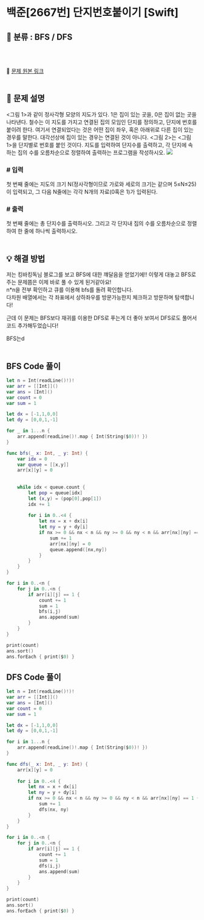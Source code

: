 # 백준[2667번] 단지번호붙이기 [Swift]

## 🔎 분류 : BFS / DFS

<br><br>

🔗 [문제 원본 링크](https://www.acmicpc.net/problem/2667)
<br><br>

## 📝 문제 설명
<그림 1>과 같이 정사각형 모양의 지도가 있다. 1은 집이 있는 곳을, 0은 집이 없는 곳을 나타낸다. 철수는 이 지도를 가지고 연결된 집의 모임인 단지를 정의하고, 단지에 번호를 붙이려 한다. 여기서 연결되었다는 것은 어떤 집이 좌우, 혹은 아래위로 다른 집이 있는 경우를 말한다. 대각선상에 집이 있는 경우는 연결된 것이 아니다. <그림 2>는 <그림 1>을 단지별로 번호를 붙인 것이다. 지도를 입력하여 단지수를 출력하고, 각 단지에 속하는 집의 수를 오름차순으로 정렬하여 출력하는 프로그램을 작성하시오.
<img src = "https://www.acmicpc.net/upload/images/ITVH9w1Gf6eCRdThfkegBUSOKd.png">

### # 입력
첫 번째 줄에는 지도의 크기 N(정사각형이므로 가로와 세로의 크기는 같으며 5≤N≤25)이 입력되고, 그 다음 N줄에는 각각 N개의 자료(0혹은 1)가 입력된다.

### # 출력
첫 번째 줄에는 총 단지수를 출력하시오. 그리고 각 단지내 집의 수를 오름차순으로 정렬하여 한 줄에 하나씩 출력하시오.
<br><br>

## 💡 해결 방법
저는 킹바킹독님 블로그를 보고 BFS에 대한 꺠달음을 얻었기에!! 이렇게 대놓고 BFS로 주는 문제쯤은 이제 바로 풀 수 있게 된거같아요!<br>
n*n을 전부 확인하고 큐를 이용해 bfs를 돌려 확인합니다.<br>
다차원 배열에서는 각 좌표에서 상하좌우를 방문가능한지 체크하고 방문하며 탐색합니다!<br>

근데 이 문제는 BFS보다 재귀를 이용한 DFS로 푸는게 더 좋아 보여서 DFS로도 풀어서 코드 추가해두었습니다!

BFS는d
<br><br>

## BFS Code 풀이
```Swift
let n = Int(readLine()!)!
var arr = [[Int]]()
var ans = [Int]()
var count = 0
var sum = 1

let dx = [-1,1,0,0]
let dy = [0,0,1,-1]

for _ in 1...n {
    arr.append(readLine()!.map { Int(String($0))! })
}

func bfs(_ x: Int, _ y: Int) {
    var idx = 0
    var queue = [[x,y]]
    arr[x][y] = 0
    
    
    while idx < queue.count {
        let pop = queue[idx]
        let (x,y) = (pop[0],pop[1])
        idx += 1
        
        for i in 0..<4 {
            let nx = x + dx[i]
            let ny = y + dy[i]
            if nx >= 0 && nx < n && ny >= 0 && ny < n && arr[nx][ny] == 1 {
                sum += 1
                arr[nx][ny] = 0
                queue.append([nx,ny])
            }
        }
    }
}

for i in 0..<n {
    for j in 0..<n {
        if arr[i][j] == 1 {
            count += 1
            sum = 1
            bfs(i,j)
            ans.append(sum)
        }
    }
}

print(count)
ans.sort()
ans.forEach { print($0) }
```


## DFS Code 풀이 
```Swift
let n = Int(readLine()!)!
var arr = [[Int]]()
var ans = [Int]()
var count = 0
var sum = 1

let dx = [-1,1,0,0]
let dy = [0,0,1,-1]

for i in 1...n {
    arr.append(readLine()!.map { Int(String($0))! })
}

func dfs(_ x: Int, _ y: Int) {
    arr[x][y] = 0
    
    for i in 0..<4 {
        let nx = x + dx[i]
        let ny = y + dy[i]
        if nx >= 0 && nx < n && ny >= 0 && ny < n && arr[nx][ny] == 1 {
            sum += 1
            dfs(nx, ny)
        }
    }
}

for i in 0..<n {
    for j in 0..<n {
        if arr[i][j] == 1 {
            count += 1
            sum = 1
            dfs(i,j)
            ans.append(sum)
        }
    }
}

print(count)
ans.sort()
ans.forEach { print($0) }
```
